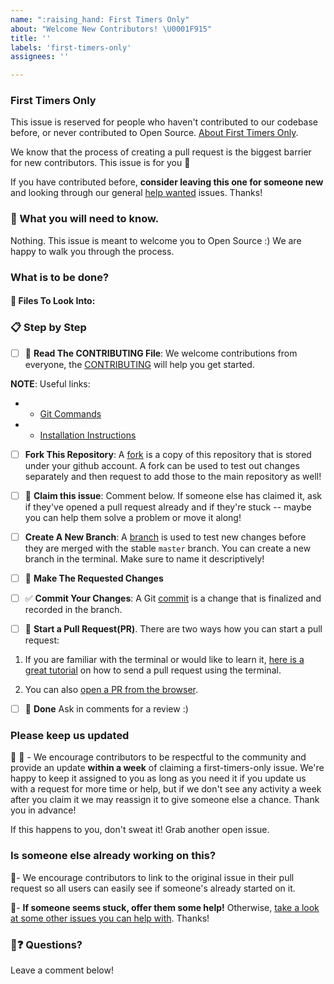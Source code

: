 ```yaml
---
name: ":raising_hand: First Timers Only"
about: "Welcome New Contributors! \U0001F915"
title: ''
labels: 'first-timers-only'
assignees: ''

---
```


<!-- If you are an Open Source Contributor, your first ever PR must have been a difficult experience.-->
<!-- You can use this template to open an issue that will make this experience easier for new contributors.-->
<!-- Make sure not to open a very difficult issue that may be too much for a new contributor.-->

### First Timers Only
This issue is reserved for people who haven't contributed to our codebase before, or never contributed to Open Source. [About First Timers Only](https://www.firsttimersonly.com/).

We know that the process of creating a pull request is the biggest barrier for new contributors. This issue is for you 💝

If you have contributed before, **consider leaving this one for someone new** and looking through our general [help wanted](https://github.com/lbryio/lbry-desktop/labels/help%20wanted) issues. Thanks!

### 🤔 What you will need to know.

Nothing. This issue is meant to welcome you to Open Source :) We are happy to walk you through the process.

### What is to be done?
<!-- Describe the issue here. You can add screenshots/GIFs too.-->
<!-- Suggesting a potential approach to fix can be a good idea in some cases.-->

#### :mag_right: Files To Look Into:
<!-- Looking at large codebases can be overwhelming. Narrowing down the search can help a lot.-->

### 📋 Step by Step

- [ ] :scroll: **Read The CONTRIBUTING File**: We welcome contributions from everyone, the [CONTRIBUTING](https://github.com/lbryio/lbry-desktop/blob/master/CONTRIBUTING.md) will help you get started.

**NOTE**: Useful links:
-    - [Git Commands](https://www.siteground.com/tutorials/git/commands/)
-    - [Installation Instructions](https://github.com/lbryio/lbry-desktop#running-from-source)

- [ ] **Fork This Repository**: A [fork](https://help.github.com/articles/fork-a-repo/) is a copy of this repository that is stored under your github account. A fork can be used to test out changes separately and then request to add those to the main repository as well!

- [ ] :raising_hand: **Claim this issue**: Comment below. If someone else has claimed it, ask if they've opened a pull request already and if they're stuck -- maybe you can help them solve a problem or move it along!

- [ ] **Create A New Branch**: A [branch](https://help.github.com/en/github/collaborating-with-issues-and-pull-requests/about-branches) is used to test new changes before they are merged with the stable `master` branch. You can create a new branch in the terminal. Make sure to name it descriptively!

- [ ] :memo: **Make The Requested Changes**

- [ ] :white_check_mark: **Commit Your Changes**: A Git [commit](https://help.github.com/en/desktop/contributing-to-projects/committing-and-reviewing-changes-to-your-project#about-commits) is a change that is finalized and recorded in the branch.

- [ ] :twisted_rightwards_arrows: **Start a Pull Request(PR)**. There are two ways how you can start a pull request:

1. If you are familiar with the terminal or would like to learn it, [here is a great tutorial](https://egghead.io/series/how-to-contribute-to-an-open-source-project-on-github) on how to send a pull request using the terminal.

2. You can also [open a PR from the browser](https://help.github.com/en/github/collaborating-with-issues-and-pull-requests/creating-a-pull-request-from-a-fork).

- [ ] 🏁 **Done** Ask in comments for a review :)

### Please keep us updated

:speech_balloon: :bell:  - We encourage contributors to be respectful to the community and provide an update **within a week** of claiming a first-timers-only issue. We're happy to keep it assigned to you as long as you need it if you update us with a request for more time or help, but if we don't see any activity a week after you claim it we may reassign it to give someone else a chance. Thank you in advance! 

If this happens to you, don't sweat it! Grab another open issue.

### Is someone else already working on this?

🔗- We encourage contributors to link to the original issue in their pull request so all users can easily see if someone's already started on it. 

👥- **If someone seems stuck, offer them some help!** Otherwise, [take a look at some other issues you can help with](https://github.com/lbryio/lbry-desktop/labels/help%20wanted). Thanks!

### 🤔❓ Questions?

Leave a comment below!
